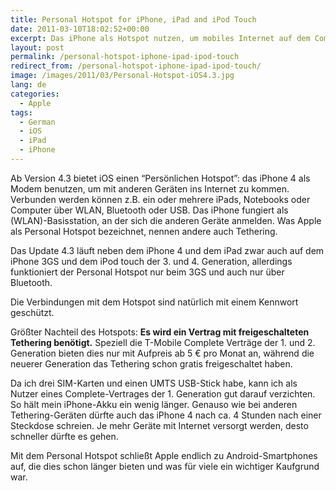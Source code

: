 ```yaml
---
title: Personal Hotspot for iPhone, iPad and iPod Touch
date: 2011-03-10T18:02:52+00:00
excerpt: Das iPhone als Hotspot nutzen, um mobiles Internet auf dem Computer zu haben.
layout: post
permalink: /personal-hotspot-iphone-ipad-ipod-touch
redirect_from: /personal-hotspot-iphone-ipad-ipod-touch/
image: /images/2011/03/Personal-Hotspot-iOS4.3.jpg
lang: de
categories:
  - Apple
tags:
  - German
  - iOS
  - iPad
  - iPhone
---
```

Ab Version 4.3 bietet iOS einen “Persönlichen Hotspot”: das iPhone 4 als Modem benutzen, um mit anderen Geräten ins Internet zu kommen. Verbunden werden können z.B. ein oder mehrere iPads, Notebooks oder Computer über WLAN, Bluetooth oder USB. Das iPhone fungiert als (WLAN)-Basisstation, an der sich die anderen Geräte anmelden. Was Apple als Personal Hotspot bezeichnet, nennen andere auch Tethering.

Das Update 4.3 läuft neben dem iPhone 4 und dem iPad zwar auch auf dem iPhone 3GS und dem iPod touch der 3. und 4. Generation, allerdings funktioniert der Personal Hotspot nur beim 3GS und auch nur über Bluetooth.

Die Verbindungen mit dem Hotspot sind natürlich mit einem Kennwort geschützt.

Größter Nachteil des Hotspots: **Es wird ein Vertrag mit freigeschalteten Tethering benötigt.** Speziell die T-Mobile Complete Verträge der 1. und 2. Generation bieten dies nur mit Aufpreis ab 5 € pro Monat an, während die neuerer Generation das Tethering schon gratis freigeschaltet haben.

Da ich drei SIM-Karten und einen UMTS USB-Stick habe, kann ich als Nutzer eines Complete-Vertrages der 1. Generation gut darauf verzichten. So hält mein iPhone-Akku ein wenig länger. Genauso wie bei anderen Tethering-Geräten dürfte auch das iPhone 4 nach ca. 4 Stunden nach einer Steckdose schreien. Je mehr Geräte mit Internet versorgt werden, desto schneller dürfte es gehen.

Mit dem Personal Hotspot schließt Apple endlich zu Android-Smartphones auf, die dies schon länger bieten und was für viele ein wichtiger Kaufgrund war.